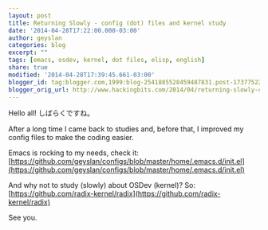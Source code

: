 ```yaml
---
layout: post
title: Returning Slowly - config (dot) files and kernel study
date: '2014-04-28T17:22:00.000-03:00'
author: geyslan
categories: blog
excerpt: ""
tags: [emacs, osdev, kernel, dot files, elisp, english]
share: true
modified: '2014-04-28T17:39:45.661-03:00'
blogger_id: tag:blogger.com,1999:blog-2541885528459487831.post-1737752253034423384
blogger_orig_url: http://www.hackingbits.com/2014/04/returning-slowly-config-dot-files-and.html
---
```


Hello all! しばらくですね。

After a long time I came back to studies and, before that, I improved my config
files to make the coding easier.

<!--more-->

Emacs is rocking to my needs, check it: [https://github.com/geyslan/configs/blob/master/home/.emacs.d/init.el](https://github.com/geyslan/configs/blob/master/home/.emacs.d/init.el)

And why not to study (slowly) about OSDev (kernel)? So: [https://github.com/radix-kernel/radix](https://github.com/radix-kernel/radix)

See you.
